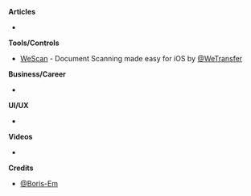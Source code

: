 **Articles**

* 

**Tools/Controls**

* [WeScan](https://github.com/WeTransfer/WeScan) - Document Scanning made easy for iOS by [@WeTransfer](https://twitter.com/WeTransfer)

**Business/Career**

* 

**UI/UX**

* 

**Videos**

* 

**Credits**

* [@Boris-Em](http://github.com/boris-em)
